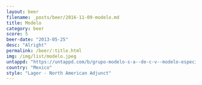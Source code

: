 ```yaml
---
layout: beer
filename: _posts/beer/2016-11-09-modelo.md
title: Modelo
category: beer
score: 5
beer-date: "2013-05-25"
desc: "Alright"
permalink: /beer/:title.html
img: /img/list/modelo.jpeg
untappd: "https://untappd.com/b/grupo-modelo-s-a--de-c-v--modelo-especial/6277"
country: "Mexico"
style: "Lager - North American Adjunct"
---
```

